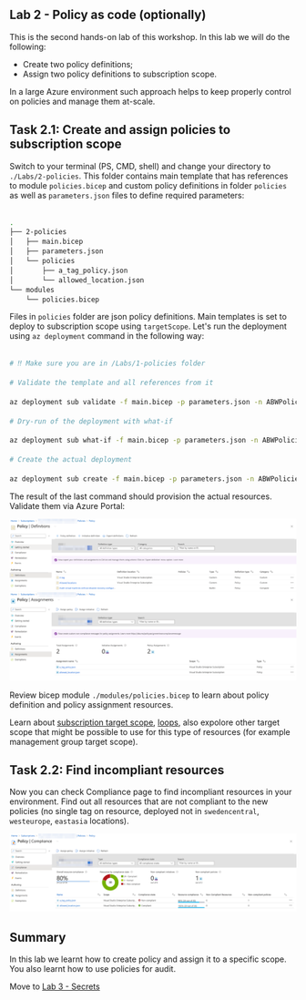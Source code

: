 ## Lab 2 - Policy as code (optionally)

This is the second hands-on lab of this workshop. In this lab we will do the following: 

* Create two policy definitions;
* Assign two policy definitions to subscription scope.

In a large Azure environment such approach helps to keep properly control on policies and manage them at-scale.

## Task 2.1: Create and assign policies to subscription scope

Switch to your terminal (PS, CMD, shell) and change your directory to `./Labs/2-policies`. This folder contains main template that has references to module `policies.bicep` and custom policy definitions in folder `policies` as well as `parameters.json` files to define required parameters:

```bash

.
├── 2-policies
│   ├── main.bicep
│   ├── parameters.json
│   └── policies
│       ├── a_tag_policy.json
│       └── allowed_location.json
└── modules
    └── policies.bicep

```

Files in `policies` folder are json policy definitions. Main templates is set to deploy to subscription scope using `targetScope`. Let's run the deployment using `az deployment` command in the following way:

```bash

# ‼️ Make sure you are in /Labs/1-policies folder

# Validate the template and all references from it

az deployment sub validate -f main.bicep -p parameters.json -n ABWPoliciesDeployment

# Dry-run of the deployment with what-if

az deployment sub what-if -f main.bicep -p parameters.json -n ABWPoliciesDeployment

# Create the actual deployment

az deployment sub create -f main.bicep -p parameters.json -n ABWPoliciesDeployment

```

The result of the last command should provision the actual resources. Validate them via Azure Portal:

![Policy Defintions](../.attachments/3-policy-definitions.png)
![Policy Assignments](../.attachments/3-policy-assignments.png)

Review bicep module `./modules/policies.bicep` to learn about policy definition and policy assignment resources. 

Learn about [subscription target scope](https://learn.microsoft.com/en-us/azure/azure-resource-manager/bicep/deploy-to-subscription?tabs=azure-cli), [loops](https://learn.microsoft.com/en-us/azure/azure-resource-manager/bicep/loops), also expolore other target scope that might be possible to use for this type of resources (for example management group target scope).

## Task 2.2: Find incompliant resources

Now you can check Compliance page to find incompliant resources in your environment. Find out all resources that are not compliant to the new policies (no single tag on resource, deployed not in `swedencentral`, `westeurope`, `eastasia` locations).

![Policy Compliance](../.attachments/3-policy-compliance.png)

## Summary

In this lab we learnt how to create policy and assign it to a specific scope. You also learnt how to use policies for audit.

Move to [Lab 3 - Secrets](3-Secrets.md)